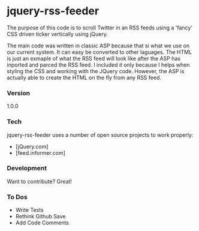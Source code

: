 # jquery-rss-feeder

The purpose of this code is to scroll Twitter in an RSS feeds using a 'fancy' CSS driven ticker vertically using jQuery. 

The main code was written in classic ASP because that si what we use on our current system. It can easy be converted to other laguages. The HTML is just an exmaple of what the RSS feed will look like after the ASP has inported and parced the RSS feed. I included it only because I helps when styling the CSS and working with the JQuery code. However, the ASP is actually able to create the HTML on the fly from any RSS feed.

### Version
1.0.0

### Tech

jquery-rss-feeder uses a number of open source projects to work properly:

  - [jQuery.com]
  - [feed.informer.com]

### Development

Want to contribute? Great!


### To Dos

  - Write Tests
  - Rethink Github Save
  - Add Code Comments

